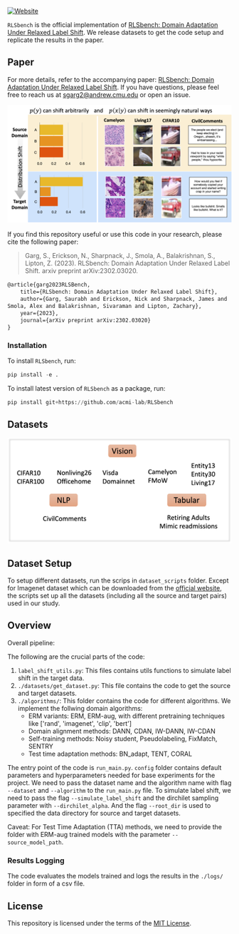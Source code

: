 
[![Website](https://img.shields.io/badge/www-Website-green)](https://sites.google.com/view/rlsbench/)


`RLSbench` is the official implementation of [RLSbench: Domain Adaptation Under Relaxed Label Shift](https://arxiv.org/abs/2302.03020). We release datasets to get the code setup and replicate the results in the paper.


## Paper
For more details, refer to the accompanying paper: 
[RLSbench: Domain Adaptation Under Relaxed Label Shift](https://arxiv.org/abs/2302.03020). If you have questions, please feel free to reach us at sgarg2@andrew.cmu.edu or open an issue.  

![Setup](images/RLSbench_fig.png)


If you find this repository useful or use this code in your research, please cite the following paper: 

> Garg, S., Erickson, N., Sharpnack, J., Smola, A., Balakrishnan, S., Lipton, Z. (2023). RLSbench: Domain Adaptation Under Relaxed Label Shift. arxiv preprint  arXiv:2302.03020. 
```
@article{garg2023RLSBench,
    title={RLSbench: Domain Adaptation Under Relaxed Label Shift},
    author={Garg, Saurabh and Erickson, Nick and Sharpnack, James and Smola, Alex and Balakrishnan, Sivaraman and Lipton, Zachary},
    year={2023}, 
    journal={arXiv preprint arXiv:2302.03020}
}
```

### Installation

To install `RLSbench`, run:
```python
pip install -e .
```

To install latest version of `RLSbench` as a package, run:

```python
pip install git+https://github.com/acmi-lab/RLSbench
```

## Datasets 
<img src="https://raw.githubusercontent.com/acmi-lab/RLSbench/master/images/datasets.png" height="5%">

## Dataset Setup 
To setup different datasets, run the scrips in `dataset_scripts` folder. Except for Imagenet dataset which can be downloaded from the [official website](https://www.image-net.org/download.php), the scripts set up all the datasets (including all the source and target pairs) used in our study.

## Overview

Overall pipeline: 

The following are the crucial parts of the code:

1. `label_shift_utils.py`: This files contains utils functions to simulate label shift in the target data. 
2. `./datasets/get_dataset.py`: This file contains the code to get the source and target datasets.
3. `./algorithms/`: This folder contains the code for different algorithms. We implement the follwing domain algorithms:  
    - ERM variants: ERM, ERM-aug, with different pretraining techniques like ['rand', 'imagenet', 'clip', 'bert']
    - Domain alignment methods: DANN, CDAN, IW-DANN, IW-CDAN
    - Self-training methods: Noisy student, Pseudolabeling, FixMatch, SENTRY
    - Test time adaptation methods: BN_adapt, TENT,  CORAL 


The entry point of the code is `run_main.py`. `config` folder contains default parameters and hyperparameters needed for base experiments for the project. We need to pass the dataset name and the algorithm name with flag `--dataset` and `--algorithm` to the `run_main.py` file. To simulate label shift, we need to pass the flag `--simulate_label_shift` and the dirchilet sampling parameter with `--dirchilet_alpha`. And the flag `--root_dir` is used to specified the data directory for source and target datasets.

Caveat: For Test Time Adaptation (TTA) methods, we need to provide the folder with ERM-aug trained models with the parameter `--source_model_path`.

### Results Logging 
The code evaluates the models trained and logs the results in the `./logs/` folder in form of a csv file. 

## License
This repository is licensed under the terms of the [MIT License](LICENSE).

